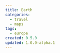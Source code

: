 ```yaml
---
title: Earth
categories:
  - travel
  - maps
tags:
  - europe
created: 0.5.0
updated: 1.0.0-alpha.1
---
```


